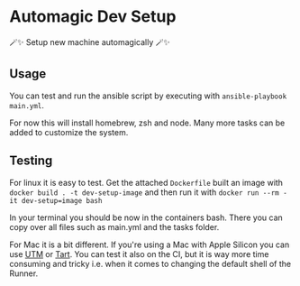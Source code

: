 # Automagic Dev Setup

🪄✨ Setup new machine automagically 🪄✨

## Usage

You can test and run the ansible script by executing with `ansible-playbook main.yml`.

For now this will install homebrew, zsh and node. Many more tasks can be added to customize the system.

## Testing

For linux it is easy to test. Get the attached `Dockerfile` built an image with `docker build . -t dev-setup-image` and then run it with `docker run --rm -it dev-setup=image bash`

In your terminal you should be now in the containers bash. There you can copy over all files such as main.yml and the tasks folder.

For Mac it is a bit different. If you're using a Mac with Apple Silicon you can use [UTM](https://github.com/utmapp) or [Tart](https://github.com/cirruslabs/tart). You can test it also on the CI, but it is way more time consuming and tricky i.e. when it comes to changing the default shell of the Runner.
